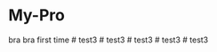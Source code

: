 # My-Pro
bra bra first time
#   t e s t 3  
 #   t e s t 3  
 #   t e s t 3  
 #   t e s t 3  
 #   t e s t 3  
 